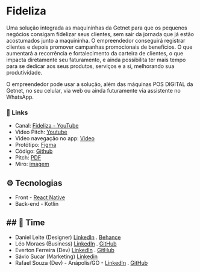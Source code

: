 # Fideliza

Uma solução integrada as maquininhas da Getnet para que os pequenos negócios consigam fidelizar seus clientes, sem sair da jornada que já estão acostumados junto a maquininha. O empreendedor conseguirá registrar clientes e depois promover campanhas promocionais de benefícios. O que aumentará a recorrência e fortalecimento da carteira de clientes, o que impacta diretamente seu faturamento, e ainda possibilita ter mais tempo para se dedicar aos seus produtos, serviços e a si, melhorando sua produtividade.

O empreendedor pode usar a solução, além das máquinas POS DIGITAL da Getnet, no seu celular, via web ou ainda futuramente via assistente no WhatsApp.

### 🔗 Links

- Canal: [Fideliza - YouTube](https://www.youtube.com/channel/UCHwZAhE024bWT-EsHsqX_pw)
- Video Pitch: [Youtube](https://youtu.be/vcIZtxG8tws)
- Video navegação no app: [Video](https://www.youtube.com/watch?v=_P1ML0JrqRI)
- Protótipo: [Figma](https://www.figma.com/proto/5DgVVpFgIACodRrhqOtjNX/GETNET?node-id=0%3A1)
- Código: [Github](https://github.com/GETNET-Fideliza/fideliza)
- Pitch: [PDF](https://storage.googleapis.com/shawee-production.appspot.com/shawee/projectfiles/9bb091c6-017f-4c94-a807-26e873534b88.pdf)
- Miro:  [imagem](images/miro.png)

## ⚙ Tecnologias

- Front - [React Native](https://reactjs.org/)
- Back-end - Kotlin

## ## 💪 Time

- Daniel Leite (Designer) [LinkedIn](https://www.linkedin.com/in/daniel-leite-aa17b843/) . [Behance](https://www.behance.net/danielrodrigo)
- Léo Moraes (Business) [LinkedIn](https://www.linkedin.com/in/leohmoraes/) . [GitHub](https://github.com/leohmoraes)
- Everton Ferreira (Dev) [LinkedIn](https://www.linkedin.com/in/evertonferreira96/) . [GitHub](https://github.com/EvertonFerreira96)
- Sávio Sucar (Marketing) [Linkedin](https://www.linkedin.com/in/diagosucar/)
- Rafael Souza (Dev) - Anápolis/GO - [LinkedIn](https://www.linkedin.com/in/rafaelbleidi/) . [GitHub](https://github.com/bleidi)
